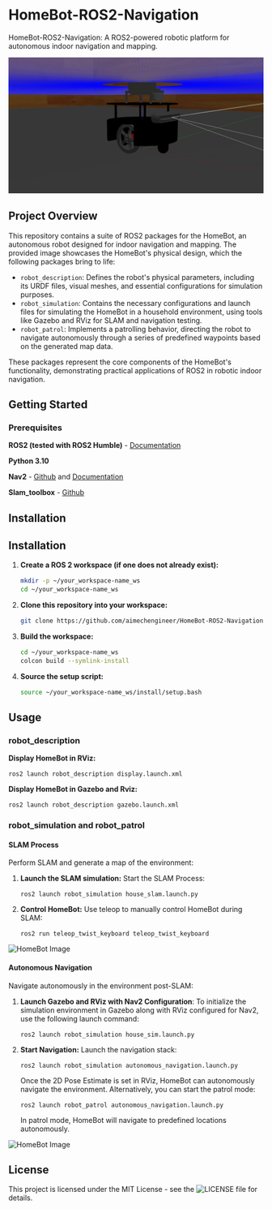 # HomeBot-ROS2-Navigation
HomeBot-ROS2-Navigation: A ROS2-powered robotic platform for autonomous indoor navigation and mapping.

![HomeBot Image](mobile_robot_gazebo.gif) 

## Project Overview
This repository contains a suite of ROS2 packages for the HomeBot, an autonomous robot designed for indoor navigation and mapping. The provided image showcases the HomeBot's physical design, which the following packages bring to life:

- `robot_description`: Defines the robot's physical parameters, including its URDF files, visual meshes, and essential configurations for simulation purposes.
- `robot_simulation`: Contains the necessary configurations and launch files for simulating the HomeBot in a household environment, using tools like Gazebo and RViz for SLAM and navigation testing.
- `robot_patrol`: Implements a patrolling behavior, directing the robot to navigate autonomously through a series of predefined waypoints based on the generated map data.

These packages represent the core components of the HomeBot's functionality, demonstrating practical applications of ROS2 in robotic indoor navigation.

## Getting Started
### Prerequisites
  **ROS2 (tested with ROS2 Humble)** - [Documentation](https://docs.ros.org/en/humble/index.html)
  
  **Python 3.10**

  **Nav2** - [Github](https://github.com/ros-planning/navigation2) and [Documentation](https://docs.ros.org/en/humble/index.html)
  
  **Slam_toolbox** - [Github](https://github.com/SteveMacenski/slam_toolbox)
    
## Installation

## Installation

1. **Create a ROS 2 workspace (if one does not already exist):**
   
   ```sh
   mkdir -p ~/your_workspace-name_ws
   cd ~/your_workspace-name_ws
   
2. **Clone this repository into your workspace:**
   
   ```sh
   git clone https://github.com/aimechengineer/HomeBot-ROS2-Navigation.git src

3. **Build the workspace:**
   ```sh
   cd ~/your_workspace-name_ws
   colcon build --symlink-install

4. **Source the setup script:**
   ```sh
   source ~/your_workspace-name_ws/install/setup.bash
   
## Usage
### robot_description
**Display HomeBot in RViz:**

    ros2 launch robot_description display.launch.xml

**Display HomeBot in Gazebo and Rviz:**

    ros2 launch robot_description gazebo.launch.xml

### robot_simulation and robot_patrol
#### SLAM Process
Perform SLAM and generate a map of the environment:

1. **Launch the SLAM simulation:**
   Start the SLAM Process:

       ros2 launch robot_simulation house_slam.launch.py
       
3. **Control HomeBot:**
   Use teleop to manually control HomeBot during SLAM:
   
       ros2 run teleop_twist_keyboard teleop_twist_keyboard
   
![HomeBot Image](slam.gif)  

#### Autonomous Navigation
Navigate autonomously in the environment post-SLAM:
1. **Launch Gazebo and RViz with Nav2 Configuration**:
   To initialize the simulation environment in Gazebo along with RViz configured for Nav2, use the following launch command:

       ros2 launch robot_simulation house_sim.launch.py
   
3. **Start Navigation:**
   Launch the navigation stack:

       ros2 launch robot_simulation autonomous_navigation.launch.py

   Once the 2D Pose Estimate is set in RViz, HomeBot can autonomously navigate the environment. Alternatively, you can start the patrol mode:

       ros2 launch robot_patrol autonomous_navigation.launch.py 
   In patrol mode, HomeBot will navigate to predefined locations autonomously.

![HomeBot Image](navigation.gif) 

## License

This project is licensed under the MIT License - see the ![LICENSE](LICENSE)  file for details.
